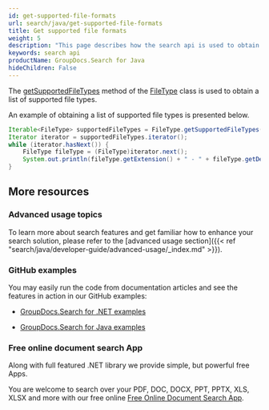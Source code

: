 ```yaml
---
id: get-supported-file-formats
url: search/java/get-supported-file-formats
title: Get supported file formats
weight: 5
description: "This page describes how the search api is used to obtain a list of supported file types."
keywords: search api
productName: GroupDocs.Search for Java
hideChildren: False
---
```

The [getSupportedFileTypes](https://reference.groupdocs.com/search/java/com.groupdocs.search.results/FileType#getSupportedFileTypes()) method of the [FileType](https://reference.groupdocs.com/search/java/com.groupdocs.search.results/FileType) class is used to obtain a list of supported file types.

An example of obtaining a list of supported file types is presented below.



```java
Iterable<FileType> supportedFileTypes = FileType.getSupportedFileTypes();
Iterator iterator = supportedFileTypes.iterator();      
while (iterator.hasNext()) {
    FileType fileType = (FileType)iterator.next();
    System.out.println(fileType.getExtension() + " - " + fileType.getDescription());
}
```

## More resources

### Advanced usage topics

To learn more about search features and get familiar how to enhance your search solution, please refer to the [advanced usage section]({{< ref "search/java/developer-guide/advanced-usage/_index.md" >}}).

### GitHub examples

You may easily run the code from documentation articles and see the features in action in our GitHub examples:

*   [GroupDocs.Search for .NET examples](https://github.com/groupdocs-search/GroupDocs.Search-for-.NET)
    
*   [GroupDocs.Search for Java examples](https://github.com/groupdocs-search/GroupDocs.Search-for-Java)
    

### Free online document search App

Along with full featured .NET library we provide simple, but powerful free Apps.

You are welcome to search over your PDF, DOC, DOCX, PPT, PPTX, XLS, XLSX and more with our free online [Free Online Document Search App](https://products.groupdocs.app/search).
